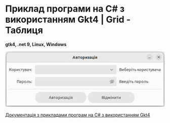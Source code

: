 # Приклад програми на С# з використанням Gkt4 | Grid - Таблиця
<b>gtk4, .net 9, Linux, Windows</b> <br/>

![Image alt](https://github.com/tarachom/Gtk4_Example_Grid/blob/main/login_gtk4_grid.gif)

[ Документація з прикладами програм на С# з використанням Gkt4 ](https://accounting.org.ua/watch/section/news/code-00000020)